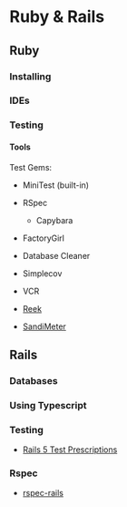 # Ruby & Rails

## Ruby

### Installing

### IDEs

### Testing

#### Tools

Test Gems:
* MiniTest (built-in)
* RSpec
  - Capybara
* FactoryGirl
* Database Cleaner
* Simplecov
* VCR

* [Reek](https://github.com/troessner/reek)
* [SandiMeter](https://github.com/makaroni4/sandi_meter)

## Rails

### Databases

### Using Typescript

### Testing

* [Rails 5 Test Prescriptions](https://pragprog.com/book/nrtest3/rails-5-test-prescriptions)

### Rspec

* [rspec-rails](https://github.com/rspec/rspec-rails)

